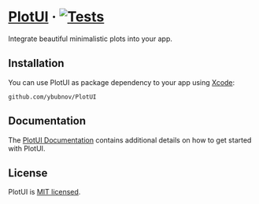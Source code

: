 # [PlotUI](https://ploui.pages.dev) &middot; [![Tests][Tests]](https://github.com/ybubnov/PlotUI)

Integrate beautiful minimalistic plots into your app.

## Installation

You can use PlotUI as package dependency to your app using
[Xcode](https://developer.apple.com/documentation/swift_packages/adding_package_dependencies_to_your_app):

```text
github.com/ybubnov/PlotUI
```

## Documentation

The [PlotUI Documentation](https://plotui.pages.dev) contains additional details on how
to get started with PlotUI.

## License

PlotUI is [MIT licensed](LICENSE).

[Tests]: https://github.com/ybubnov/PlotUI/workflows/Tests/badge.svg
